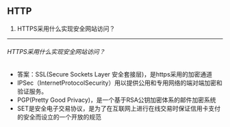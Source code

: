 ## HTTP

1. HTTPS采用什么实现安全网站访问？

***

###### HTTPS采用什么实现安全网站访问？
* 答案：SSL(Secure Sockets Layer 安全套接层)，是https采用的加密通道
* IPSec（InternetProtocolSecurity）用以提供公用和专用网络的端对端加密和验证服务。
* PGP(Pretty Good Privacy)，是一个基于RSA公钥加密体系的邮件加密系统
* SET是安全电子交易协议，是为了在互联网上进行在线交易时保证信用卡支付的安全而设立的一个开放的规范
